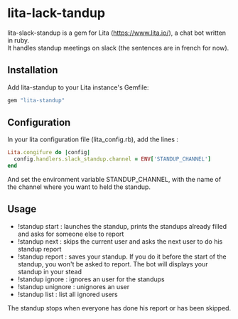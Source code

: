 # lita-lack-tandup

lita-slack-standup is a gem for Lita (https://www.lita.io/), a chat bot written in ruby.  
It handles standup meetings on slack (the sentences are in french for now).

## Installation

Add lita-standup to your Lita instance's Gemfile:

``` ruby
gem "lita-standup"
```

## Configuration

In your lita configuration file (lita_config.rb), add the lines :
``` ruby
Lita.congifure do |config|
  config.handlers.slack_standup.channel = ENV['STANDUP_CHANNEL']
end
```

And set the environment variable STANDUP_CHANNEL, with the name of the channel where you want to held the standup.

## Usage

 - !standup start : launches the standup, prints the standups already filled and asks for someone else to report
 - !standup next : skips the current user and asks the next user to do his standup report
 - !standup report <some standup report> : saves your standup. If you do it before the start of the standup, you won't be asked to report. The bot will displays your standup in your stead
 - !standup ignore <some user> : ignores an user for the standups
 - !standup unignore <some user> : unignores an user
 - !standup list : list all ignored users
  
The standup stops when everyone has done his report or has been skipped.
